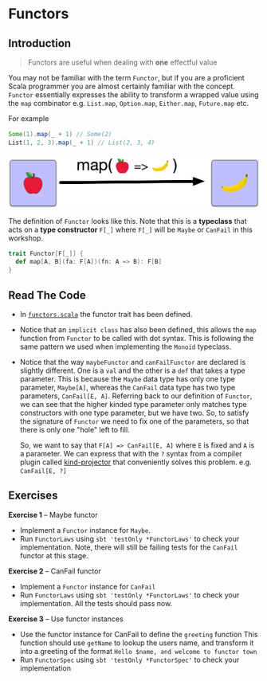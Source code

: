 # Functors

## Introduction

> Functors are useful when dealing with **one** effectful value

You may not be familiar with the term `Functor`, but if you are a proficient Scala programmer you are almost
certainly familiar with the concept. `Functor` essentially expresses the ability to transform a wrapped value
using the `map` combinator e.g. `List.map`, `Option.map`, `Either.map`, `Future.map` etc.

For example

```scala
Some(1).map(_ + 1) // Some(2)
List(1, 2, 3).map(_ + 1) // List(2, 3, 4)
```

![functor](./functor.png)

The definition of `Functor` looks like this. Note that this is a **typeclass** that acts on a **type constructor** `F[_]`
where `F[_]` will be `Maybe` or `CanFail` in this workshop.

```scala
trait Functor[F[_]] {
  def map[A, B](fa: F[A])(fn: A => B): F[B]
}
```

## Read The Code

- In [`functors.scala`](../src/main/scala/part2/functors.scala) the functor trait has been defined.

- Notice that an `implicit class` has also been defined, this allows the `map` function from `Functor` to be called 
  with dot syntax. This is following the same pattern we used when implementing the `Monoid` typeclass.
  
- Notice that the way `maybeFunctor` and `canFailFunctor` are declared is slightly different. One is a `val` and the other
  is a `def` that takes a type parameter. This is because the `Maybe` data type has only one type parameter, `Maybe[A]`, 
  whereas the `CanFail` data type has two type parameters, `CanFail[E, A]`. Referring back to our definition of `Functor`, 
  we can see that the higher kinded type parameter only matches type constructors with one type parameter, but we have two. 
  So, to satisfy the signature of `Functor` we need to fix one of the parameters, so that there is only one "hole" left to fill.
  
  So, we want to say that `F[A] => CanFail[E, A]` where `E` is fixed and `A` is a parameter. We can express that with the 
  `?` syntax from a compiler plugin called [kind-projector](https://github.com/typelevel/kind-projector) that conveniently 
  solves this problem. e.g. `CanFail[E, ?]`

## Exercises

**Exercise 1** &ndash; Maybe functor
   - Implement a `Functor` instance for `Maybe`. 
   - Run `FunctorLaws` using `sbt 'testOnly *FunctorLaws'` to check your implementation. 
     Note, there will still be failing tests for the `CanFail` functor at this stage.
  
**Exercise 2** &ndash; CanFail functor
   - Implement a `Functor` instance for `CanFail`
   - Run `FunctorLaws` using `sbt 'testOnly *FunctorLaws'` to check your implementation. 
     All the tests should pass now.
   
**Exercise 3** &ndash; Use functor instances
   - Use the functor instance for CanFail to define the `greeting` function
     This function should use `getName` to lookup the users name, and transform
     it into a greeting of the format `Hello $name, and welcome to functor town`
   - Run `FunctorSpec` using `sbt 'testOnly *FunctorSpec'` to check your implementation
   